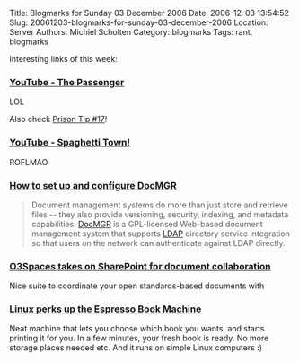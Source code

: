 Title: Blogmarks for Sunday 03 December 2006
Date: 2006-12-03 13:54:52
Slug: 20061203-blogmarks-for-sunday-03-december-2006
Location: Server
Authors: Michiel Scholten
Category: blogmarks
Tags: rant, blogmarks

<p>Interesting links of this week:</p>
<h3><a href="http://www.youtube.com/watch?v=0vdG-FwpulQ">YouTube - The Passenger</a></h3>
<p>LOL</p>

<p>Also check <a href="http://www.youtube.com/watch?v=oHknurFKx64">Prison Tip #17</a>!</p>
<h3><a href="http://www.youtube.com/watch?v=LKh7zAJ4nwo">YouTube - Spaghetti Town!</a></h3>
<p>ROFLMAO</p>
<h3><a href="http://applications.linux.com/article.pl?sid=06/10/31/1629224">How to set up and configure DocMGR</a></h3>
<blockquote><p>Document management systems do more than just store and retrieve files -- they also provide versioning, security, indexing, and metadata capabilities. <a href="http://wiki.docmgr.org/index.php/DocMGR">DocMGR</a> is a GPL-licensed Web-based document management system that supports <a href="http://www.openldap.org/">LDAP</a> directory service integration so that users on the network can authenticate against LDAP directly.</p></blockquote>
<h3><a href="http://applications.linux.com/article.pl?sid=06/11/17/1958231">O3Spaces takes on SharePoint for document collaboration</a></h3>
<p>Nice suite to coordinate your open standards-based documents with</p>
<h3><a href="http://enterprise.linux.com/article.pl?sid=06/11/16/1434201">Linux perks up the Espresso Book Machine</a></h3>
<p>Neat machine that lets you choose which book you wants, and starts printing it for you. In a few minutes, your fresh book is ready. No more storage places needed etc. And it runs on simple Linux computers :)</p>
